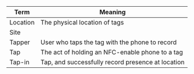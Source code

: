 | Term | Meaning |
|--------|------------|
| Location | The physical location of tags |
| Site     
| Tapper | User who taps the tag with the phone to record | their presence at a location at a given time |
| Tap | The act of holding an NFC-enable phone to a tag |
| Tap-in | Tap, and successfully record presence at location  |


<!--stackedit_data:
eyJoaXN0b3J5IjpbMTUwNDM4ODU5NSwtMTIzMzE2OTE4OF19
-->